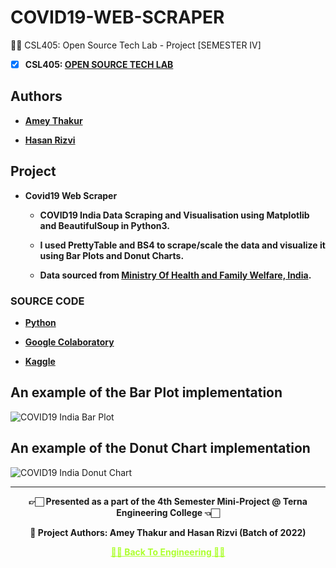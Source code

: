 # COVID19-WEB-SCRAPER

 👍🏻 CSL405: Open Source Tech Lab - Project [SEMESTER IV]

 - [X] **CSL405: [OPEN SOURCE TECH LAB](https://github.com/Amey-Thakur/OPEN-SOURCE-TECH-LAB)**


## Authors
  
   - **[Amey Thakur](https://github.com/Amey-Thakur)**
   
   - **[Hasan Rizvi](https://github.com/rizvihasan)**


## Project

 - **Covid19 Web Scraper**
 
   - **COVID19 India Data Scraping and Visualisation using Matplotlib and BeautifulSoup in Python3.**
 
   - **I used PrettyTable and BS4 to scrape/scale the data and visualize it using Bar Plots and Donut Charts.**
 
   - **Data sourced from [Ministry Of Health and Family Welfare, India](https://www.mohfw.gov.in).**


 ### **SOURCE CODE**
 
 - **[Python](https://github.com/Amey-Thakur/COVID19-WEB-SCRAPER/blob/main/Covid19_Web_Scraper.py)**
 
 - **[Google Colaboratory](https://github.com/Amey-Thakur/COVID19-WEB-SCRAPER/blob/main/Covid19_Web_Scraper.ipynb)**
 
 - **[Kaggle](https://www.kaggle.com/ameythakur20/covid19-web-scraper)**


## An example of the Bar Plot implementation

![COVID19 India Bar Plot](https://user-images.githubusercontent.com/54937357/152668618-5c6e27ab-01ed-47ef-b531-9311d2cd94e0.jpg)


## An example of the Donut Chart implementation

![COVID19 India Donut Chart](https://user-images.githubusercontent.com/54937357/152668640-f2e54233-3e51-4381-b2d1-5e96f47a6203.jpg)

---

<p align="center"> <b> 👉🏻 Presented as a part of the 4th Semester Mini-Project @ Terna Engineering College 👈🏻 <b> </p>

<p align="center"> <b> 👷 Project Authors: Amey Thakur and Hasan Rizvi (Batch of 2022) <b> </p>
 
<p align="center"><a href='https://github.com/Amey-Thakur/ACHIEVEMENTS#engineering', style='color: greenyellow;'> ✌🏻 Back To Engineering ✌🏻</p>
